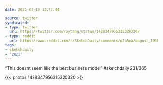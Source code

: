 ```yaml
---
date: 2021-08-19 13:27:44

source: twitter
syndicated:
- type: twitter
  url: https://twitter.com/roytang/status/1428347956315320320/
- type: reddit
  url: https://www.reddit.com/r/SketchDaily/comments/p7b5pa/august_19th_twister/h9j44g2/
tags:
- sketchdaily
- '2021'
---
```


“This doesnt seem like the best business model” #sketchdaily 231/365 

{{< photos 1428347956315320320 >}}